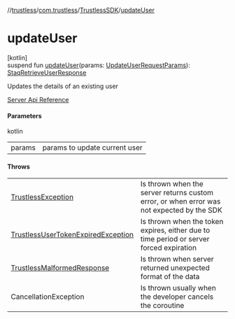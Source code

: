 //[trustless](../../../index.md)/[com.trustless](../index.md)/[TrustlessSDK](index.md)/[updateUser](update-user.md)

# updateUser

[kotlin]\
suspend fun [updateUser](update-user.md)(params: [UpdateUserRequestParams](../../com.trustless.requests.identity.updateUser/-update-user-request-params/index.md)): [StaqRetrieveUserResponse](../../com.trustless.requests.identity/-staq-retrieve-user-response/index.md)

Updates the details of an existing user

[Server Api Reference](https://developer.staq.io/docs/apis/identity#/User%20management/Update%20a%20user)

#### Parameters

kotlin

| | |
|---|---|
| params | params to update current user |

#### Throws

| | |
|---|---|
| [TrustlessException](../../com.trustless.exceptions/-trustless-exception/index.md) | Is thrown when the server returns custom error, or when error was not expected by the SDK |
| [TrustlessUserTokenExpiredException](../../com.trustless.exceptions/-trustless-user-token-expired-exception/index.md) | Is thrown when the token expires, either due to time period or server forced expiration |
| [TrustlessMalformedResponse](../../com.trustless.exceptions/-trustless-malformed-response/index.md) | Is thrown when server returned unexpected format of the data |
| CancellationException | Is thrown usually when the developer cancels the coroutine |
